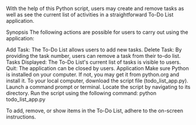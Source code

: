 
With the help of this Python script, users may create and remove tasks as well as see the current list of activities in a straightforward To-Do List application.

Synopsis
The following actions are possible for users to carry out using the application:

Add Task: The To-Do List allows users to add new tasks.
Delete Task: By providing the task number, users can remove a task from their to-do list.
Tasks Displayed: The To-Do List's current list of tasks is visible to users.
Quit: The application can be closed by users.
Application
Make sure Python is installed on your computer. If not, you may get it from python.org and install it.
To your local computer, download the script file (todo_list_app.py).
Launch a command prompt or terminal.
Locate the script by navigating to its directory.
Run the script using the following command:
python todo_list_app.py


To add, remove, or show items in the To-Do List, adhere to the on-screen instructions. 
